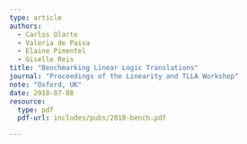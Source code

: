 ```yaml
---
type: article
authors:
  - Carlos Olarte
  - Valeria de Paiva
  - Elaine Pimentel
  - Giselle Reis
title: "Benchmarking Linear Logic Translations"
journal: "Proceedings of the Linearity and TLLA Workshop"
note: "Oxford, UK"
date: 2018-07-08
resource:
  type: pdf
  pdf-url: includes/pubs/2018-bench.pdf

---
```

